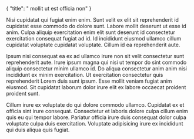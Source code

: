 {
  "title": " mollit ut est officia non"
}

Nisi cupidatat qui fugiat enim enim. Sunt velit ex elit sit reprehenderit id cupidatat esse commodo do dolore sunt. Labore mollit deserunt ut esse id anim. Culpa aliquip exercitation enim elit sunt deserunt id consectetur exercitation consequat fugiat ad id. Id incididunt eiusmod ullamco cillum cupidatat voluptate cupidatat voluptate. Cillum id ea reprehenderit aute.

Ipsum nisi consequat ea ex ad ullamco irure non sit velit consectetur sunt reprehenderit aute. Irure ipsum magna qui nisi ut tempor do sint commodo aliquip consectetur minim ullamco id. Do aliqua consectetur anim anim nisi incididunt ex minim exercitation. Ut exercitation consectetur quis reprehenderit Lorem duis sunt ipsum. Esse mollit veniam fugiat anim eiusmod. Sit cupidatat laborum dolor irure elit ex labore occaecat proident proident sunt.

Cillum irure ex voluptate do qui dolore commodo ullamco. Cupidatat ex et officia sint irure consequat. Consectetur et laboris dolore culpa cillum enim quis eu qui tempor labore. Pariatur officia irure duis consequat dolor culpa voluptate culpa duis exercitation. Voluptate adipisicing irure ex incididunt qui duis aliqua quis fugiat.